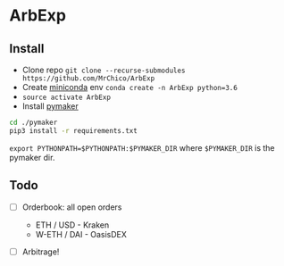# ArbExp


## Install

* Clone repo `git clone --recurse-submodules https://github.com/MrChico/ArbExp`
* Create [miniconda](https://conda.io/miniconda.html) env `conda create -n ArbExp python=3.6` 
* `source activate ArbExp`
* Install [pymaker](https://github.com/makerdao/pymaker)
```bash
cd ./pymaker
pip3 install -r requirements.txt
```

`export PYTHONPATH=$PYTHONPATH:$PYMAKER_DIR` where `$PYMAKER_DIR` is the pymaker
dir.

## Todo

* [ ] Orderbook: all open orders
  - ETH / USD - Kraken
  - W-ETH / DAI - OasisDEX
* [ ] Arbitrage!

